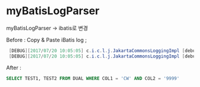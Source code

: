 myBatisLogParser
================

myBatisLogParser -> ibatis로 변경

Before :
 Copy & Paste iBatis log ;
 ```java
  [DEBUG][2017/07/20 10:05:05] c.i.c.l.j.JakartaCommonsLoggingImpl [debug:27] {pstm-100007} Executing Statement: SELECT TEST1, TEST2 FROM DUAL WHERE COL1 = ? AND COL2 = ?
  [DEBUG][2017/07/20 10:05:05] c.i.c.l.j.JakartaCommonsLoggingImpl [debug:27] {pstm-100007} Parameters: [CW, 9999]
```

After :
```sql 
SELECT TEST1, TEST2 FROM DUAL WHERE COL1 = 'CW' AND COL2 = '9999'
````
